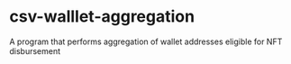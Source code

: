 # csv-walllet-aggregation
A program that performs aggregation of wallet addresses eligible for NFT disbursement
